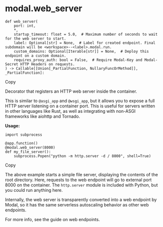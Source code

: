 # modal.web_server

    
    
    def web_server(
        port: int,
        *,
        startup_timeout: float = 5.0,  # Maximum number of seconds to wait for the web server to start.
        label: Optional[str] = None,  # Label for created endpoint. Final subdomain will be <workspace>--<label>.modal.run.
        custom_domains: Optional[Iterable[str]] = None,  # Deploy this endpoint on a custom domain.
        requires_proxy_auth: bool = False,  # Require Modal-Key and Modal-Secret HTTP Headers on requests.
    ) -> Callable[[Union[_PartialFunction, NullaryFuncOrMethod]], _PartialFunction]:

Copy

Decorator that registers an HTTP web server inside the container.

This is similar to `@asgi_app` and `@wsgi_app`, but it allows you to expose a
full HTTP server listening on a container port. This is useful for servers
written in other languages like Rust, as well as integrating with non-ASGI
frameworks like aiohttp and Tornado.

**Usage:**

    
    
    import subprocess
    
    @app.function()
    @modal.web_server(8000)
    def my_file_server():
        subprocess.Popen("python -m http.server -d / 8000", shell=True)

Copy

The above example starts a simple file server, displaying the contents of the
root directory. Here, requests to the web endpoint will go to external port
8000 on the container. The `http.server` module is included with Python, but
you could run anything here.

Internally, the web server is transparently converted into a web endpoint by
Modal, so it has the same serverless autoscaling behavior as other web
endpoints.

For more info, see the guide on web endpoints.

